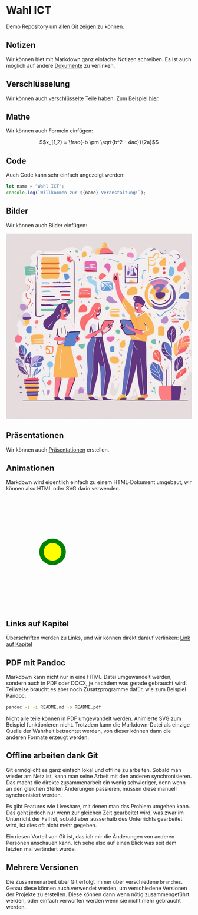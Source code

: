 # Wahl ICT

Demo Repository um allen Git zeigen zu können.

## Notizen

Wir können hiet mit Markdown ganz einfache Notizen schreiben. Es ist auch
möglich auf andere [Dokumente](link.md) zu verlinken.

## Verschlüsselung

Wir können auch verschlüsselte Teile haben. Zum Beispiel [hier](secret.md).

## Mathe

Wir können auch Formeln einfügen:

$$x_{1,2} = \frac{-b \pm \sqrt{b^2 - 4ac}}{2a}$$

## Code

Auch Code kann sehr einfach angezeigt werden:

```javascript
let name = "Wahl ICT";
console.log(`Willkommen zur ${name} Veranstaltung!`);
```

## Bilder

Wir können auch Bilder einfügen:

![Wahl ICT Logo](logo.jpg)

## Präsentationen

Wir können auch [Präsentationen](pres/intro.md) erstellen.

## Animationen

Markdown wird eigentlich einfach zu einem HTML-Dokument umgebaut, wir können
also HTML oder SVG darin verwenden.

<svg width="300" height="300" viewBox="0 0 100 100">
    <circle cx="50" cy="50" r="10" stroke="green" stroke-width="4" fill="yellow">
        <animate values="10;90;10" dur="1s" repeatCount="indefinite" attributeName="cx">
    </circle>
</svg>

## Links auf Kapitel

Überschriften werden zu Links, und wir können direkt darauf verlinken:
[Link auf Kapitel](#notizen)

## PDF mit Pandoc

Markdown kann nicht nur in eine HTML-Datei umgewandelt werden, sondern auch in
PDF oder DOCX, je nachdem was gerade gebraucht wird. Teilweise braucht es aber
noch Zusatzprogramme dafür, wie zum Beispiel Pandoc.

```bash
pandoc -s -i README.md -o README.pdf
```

Nicht alle teile können in PDF umgewandelt werden. Animierte SVG zum Beispiel
funktionieren nicht. Trotzdem kann die Markdown-Datei als einzige Quelle der
Wahrheit betrachtet werden, von dieser können dann die anderen Formate erzeugt
werden.

## Offline arbeiten dank Git

Git ermöglicht es ganz einfach lokal und offline zu arbeiten. Sobald man wieder
am Netz ist, kann man seine Arbeit mit den anderen synchronisieren. Das macht
die direkte zusammenarbeit ein wenig schwieriger, denn wenn an den gleichen
Stellen Änderungen passieren, müssen diese manuell synchronisiert werden.

Es gibt Features wie Liveshare, mit denen man das Problem umgehen kann. Das geht
jedoch nur wenn zur gleichen Zeit gearbeitet wird, was zwar im Unterricht der
Fall ist, sobald aber ausserhalb des Unterrichts gearbeitet wird, ist dies oft
nicht mehr gegeben.

Ein riesen Vorteil von Git ist, das ich mir die Änderungen von anderen Personen
anschauen kann. Ich sehe also auf einen Blick was seit dem letzten mal verändert
wurde.

## Mehrere Versionen

Die Zusammenarbeit über Git erfolgt immer über verschiedene `branches`. Genau
diese können auch verwendet werden, um verschiedene Versionen der Projekte zu
erstellen. Diese können dann wenn nötig zusammengeführt werden, oder einfach
verworfen werden wenn sie nicht mehr gebraucht werden.
